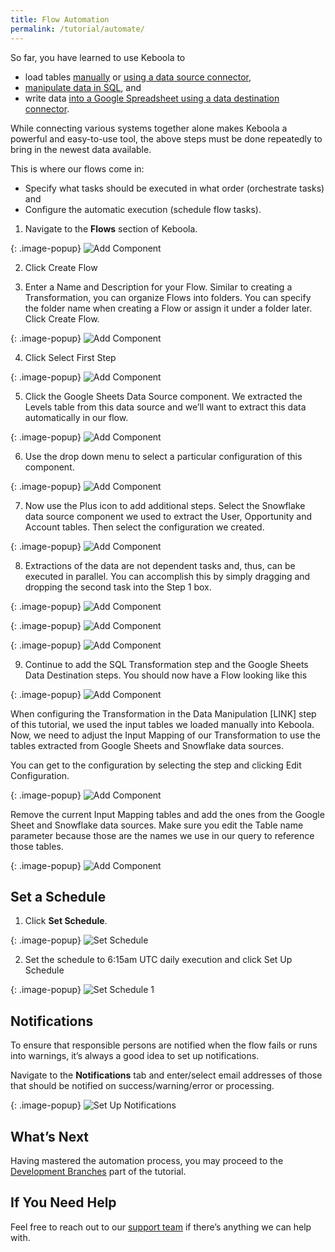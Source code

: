 ```yaml
---
title: Flow Automation
permalink: /tutorial/automate/
---
```


So far, you have learned to use Keboola to

- load tables [manually](/tutorial/load/) or [using a data source connector](/tutorial/load/database/), 
- [manipulate data in SQL](/tutorial/manipulate/), and
- write data [into a Google Spreadsheet using a data destination connector](/tutorial/write/).
 
While connecting various systems together alone makes Keboola a powerful and easy-to-use tool, 
the above steps must be done repeatedly to bring in the newest data available.

This is where our flows come in:
- Specify what tasks should be executed in what order (orchestrate tasks) and
- Configure the automatic execution (schedule flow tasks).

1. Navigate to the **Flows** section of Keboola.

{: .image-popup}
![Add Component](/tutorial/automate/automate1.png)

2. Click Create Flow

3. Enter a Name and Description for your Flow. Similar to creating a Transformation, you can organize Flows into folders. You can specify the folder name when creating a Flow or assign it under a folder later. Click Create Flow.

{: .image-popup}
![Add Component](/tutorial/automate/automate2.png)

4. Click Select First Step

{: .image-popup}
![Add Component](/tutorial/automate/automate3.png)

5. Click the Google Sheets Data Source component. We extracted the Levels table from this data source and we’ll want to extract this data automatically in our flow.

{: .image-popup}
![Add Component](/tutorial/automate/automate4.png)

6. Use the drop down menu to select a particular configuration of this component.

{: .image-popup}
![Add Component](/tutorial/automate/automate5.png)

7. Now use the Plus icon to add additional steps. Select the Snowflake data source component we used to extract the User, Opportunity and Account tables. Then select the configuration we created.

{: .image-popup}
![Add Component](/tutorial/automate/automate6.png)

8. Extractions of the data are not dependent tasks and, thus, can be executed in parallel.
You can accomplish this by simply dragging and dropping the second task into the Step 1 box.

{: .image-popup}
![Add Component](/tutorial/automate/automate7.png)

{: .image-popup}
![Add Component](/tutorial/automate/automate8.png)

{: .image-popup}
![Add Component](/tutorial/automate/automate9.png)

9. Continue to add the SQL Transformation step and the Google Sheets Data Destination steps. You should now have a Flow looking like this

{: .image-popup}
![Add Component](/tutorial/automate/automate10.png)

When configuring the Transformation in the Data Manipulation [LINK] step of this tutorial, we used the input tables we loaded manually into Keboola. Now, we need to adjust the Input Mapping of our Transformation to use the tables extracted from Google Sheets and Snowflake data sources.

You can get to the configuration by selecting the step and clicking Edit Configuration.

{: .image-popup}
![Add Component](/tutorial/automate/automate11.png)

Remove the current Input Mapping tables and add the ones from the Google Sheet and Snowflake data sources. Make sure you edit the Table name parameter because those are the names we use in our query to reference those tables.

{: .image-popup}
![Add Component](/tutorial/automate/automate12.png)

## Set a Schedule
1. Click **Set Schedule**.

{: .image-popup}
![Set Schedule](/tutorial/automate/automate13.png)

2. Set the schedule to 6:15am UTC daily execution and click Set Up Schedule

{: .image-popup}
![Set Schedule 1](/tutorial/automate/automate14.png)

## Notifications
To ensure that responsible persons are notified when the flow fails or runs into warnings, it’s always a good idea to set up notifications.

Navigate to the **Notifications** tab and enter/select email addresses of those that should be notified on success/warning/error or processing.

{: .image-popup}
![Set Up Notifications](/tutorial/automate/automate15.png)

## What’s Next
Having mastered the automation process, you may proceed to the [Development Branches](/tutorial/branches/) part of the tutorial.

## If You Need Help
Feel free to reach out to our [support team](/management/support/) if there’s anything we can help with.
